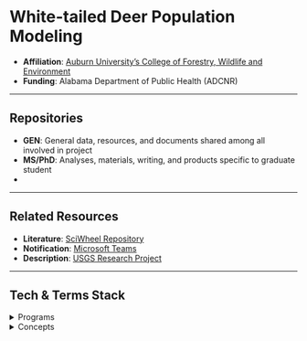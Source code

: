 # **White-tailed Deer Population Modeling**  

- **Affiliation**: [Auburn University’s College of Forestry, Wildlife and Environment](https://cfwe.auburn.edu/)  
- **Funding**: Alabama Department of Public Health (ADCNR) 

---

## Repositories
- **GEN**: General data, resources, and documents shared among all involved in project
- **MS/PhD**: Analyses, materials, writing, and products specific to graduate student
- 
---

## Related Resources
- **Literature**: [SciWheel Repository](https://sciwheel.com/work/#/items?collection=958145)  
- **Notification**: [Microsoft Teams](https://sciwheel.com/work/#/items?collection=958145)
- **Description**: [USGS Research Project](https://www1.usgs.gov/coopunits/project/312336283648/jvalen5)  

---

## **Tech & Terms Stack**  

<details>  
  <summary>Programs</summary>  
  <ul>  
    <li><a href="https://posit.co/download/rstudio-desktop/">R</a></li>  
    <li><a href="https://ccl.northwestern.edu/netlogo/">NetLogo</a></li>  
    <li><a href="https://sciwheel.com/">SciWheel</a></li>  
    <li><a href="https://www.microsoft.com/en-us/microsoft-teams/group-chat-software">Microsoft Teams</a></li>  
    <li><a href="https://www.esri.com/en-us/arcgis/products/arcgis-pro/overview">ArcGIS Pro</a></li>  
  </ul>  
</details>  

<details>  
  <summary>Concepts</summary>  
  <ul>  
    <li><a href="">Concept1</a></li>  
    <li><a href="">Concept2</a></li>  
    <li><a href="">Concept3</a></li>  
  </ul>  
</details>  
